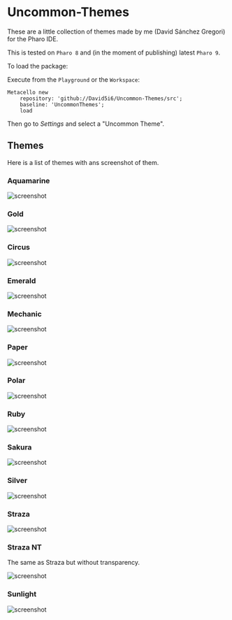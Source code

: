 # Uncommon-Themes

These are a little collection of themes made by me (David Sánchez Gregori) for the Pharo IDE.

This is tested on `Pharo 8` and (in the moment of publishing) latest `Pharo 9`.

To load the package:


Execute from the `Playground` or the `Workspace`:
```smalltalk
Metacello new 
	repository: 'github://David5i6/Uncommon-Themes/src';
	baseline: 'UncommonThemes';
	load 	
```

Then go to *Settings* and select a "Uncommon Theme".

## Themes

Here is a list of themes with ans screenshot of them.

### Aquamarine

![screenshot](./screenshots/Aquamarine.png)

### Gold

![screenshot](./screenshots/Gold.png)

### Circus

![screenshot](./screenshots/Circus.png)

### Emerald

![screenshot](./screenshots/Emerald.png)

### Mechanic

![screenshot](./screenshots/Mechanic.png)

### Paper

![screenshot](./screenshots/Paper.png)

### Polar

![screenshot](./screenshots/Polar.png)

### Ruby

![screenshot](./screenshots/Ruby.png)

### Sakura

![screenshot](./screenshots/Sakura.png)

### Silver

![screenshot](./screenshots/Silver.png)

### Straza

![screenshot](./screenshots/Straza.png)


### Straza NT

The same as Straza but without transparency.

![screenshot](./screenshots/StrazaNT.png)

### Sunlight

![screenshot](./screenshots/Sunlight.png)